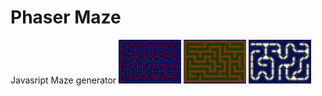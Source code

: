 # Phaser Maze
Javasript Maze generator
![alt tag](https://github.com/landroo/PhaserMaze/blob/master/line.png)
![alt tag](https://github.com/landroo/PhaserMaze/blob/master/tile.png)
![alt tag](https://github.com/landroo/PhaserMaze/blob/master/sprite.png)
